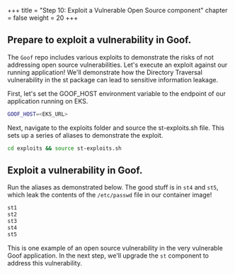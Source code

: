 +++
title = "Step 10: Exploit a Vulnerable Open Source component"
chapter = false
weight = 20
+++

## Prepare to exploit a vulnerability in Goof. 

The `Goof` repo includes various exploits to demonstrate the risks of not addressing open source vulnerabilities. Let's execute an exploit against our running application! We'll demonstrate how the Directory Traversal vulnerability in the st package can lead to sensitive information leakage. 

First, let's set the GOOF_HOST environment variable to the endpoint of our application running on EKS.

```sh
GOOF_HOST=<EKS_URL>
```

Next, navigate to the exploits folder and source the st-exploits.sh file. This sets up a series of aliases to demonstrate the exploit. 

```sh
cd exploits && source st-exploits.sh
```

## Exploit a vulnerability in Goof. 

Run the aliases as demonstrated below. The good stuff is in `st4` and `st5`, which leak the contents of the `/etc/passwd` file in our container image!

```sh
st1
st2
st3
st4
st5
```

This is one example of an open source vulnerability in the very vulnerable Goof application. In the next step, we'll upgrade the `st` component to address this vulnerability. 